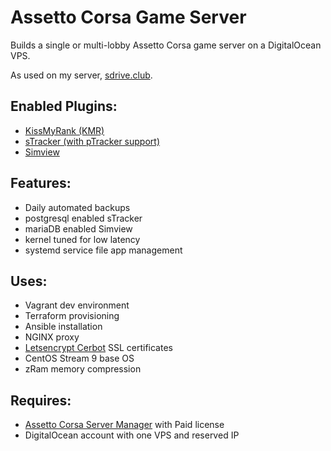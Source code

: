 # Assetto Corsa Game Server
Builds a single or multi-lobby Assetto Corsa game server on a DigitalOcean VPS. 

As used on my server, [sdrive.club][4]. 

## Enabled Plugins:
* [KissMyRank (KMR)][2] 
* [sTracker (with pTracker support)][5]
* [Simview][6]

## Features:
* Daily automated backups
* postgresql enabled sTracker
* mariaDB enabled Simview
* kernel tuned for low latency
* systemd service file app management

## Uses:
* Vagrant dev environment
* Terraform provisioning
* Ansible installation
* NGINX proxy
* [Letsencrypt Cerbot][3] SSL certificates
* CentOS Stream 9 base OS
* zRam memory compression

## Requires:
* [Assetto Corsa Server Manager][1] with Paid license
* DigitalOcean account with one VPS and reserved IP


[1]: https://github.com/JustaPenguin/assetto-server-manager
[2]: https://www.racedepartment.com/downloads/kissmyrank-local-assetto-corsa-server-plugin.17667/
[3]: https://certbot.eff.org/
[4]: https://sdrive.club/
[5]: https://www.racedepartment.com/downloads/stracker.3510/
[6]: https://www.racedepartment.com/downloads/simview.35249/
